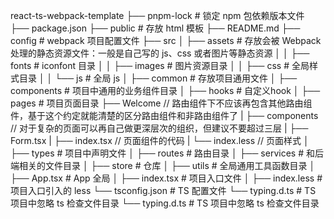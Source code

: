 react-ts-webpack-template
├── pnpm-lock # 锁定 npm 包依赖版本文件
├── package.json
├── public # 存放 html 模板
├── README.md
├── config # webpack 项目配置文件
├── src
│ ├── assets # 存放会被 Webpack 处理的静态资源文件：一般是自己写的 js、css 或者图片等静态资源
│ │ ├── fonts # iconfont 目录
│ │ ├── images # 图片资源目录
│ │ ├── css # 全局样式目录
│ │ └── js # 全局 js
│ ├── common # 存放项目通用文件
│ ├── components # 项目中通用的业务组件目录
│ ├── hooks # 自定义hook
│ ├── pages # 项目页面目录
    ├── Welcome // 路由组件下不应该再包含其他路由组件，基于这个约定就能清楚的区分路由组件和非路由组件了
|      ├── components // 对于复杂的页面可以再自己做更深层次的组织，但建议不要超过三层
|      ├── Form.tsx
|      ├── index.tsx // 页面组件的代码
|      └── index.less // 页面样式
│ ├── types # 项目中声明文件
│ ├── routes # 路由目录
│ ├── services # 和后端相关的文件目录
│ ├── store # 仓库
│ ├── utils # 全局通用工具函数目录
│ ├── App.tsx # App 全局
│ ├── index.tsx # 项目入口文件
│ ├── index.less # 项目入口引入的 less
└── tsconfig.json # TS 配置文件
└── typing.d.ts # TS 项目中忽略 ts 检查文件目录
└── typing.d.ts # TS 项目中忽略 ts 检查文件目录
